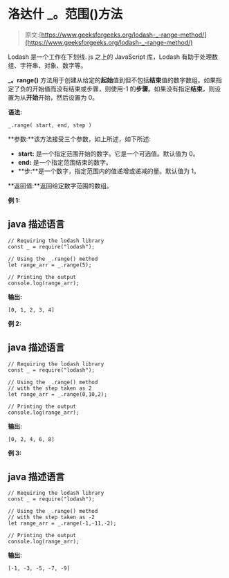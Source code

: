# 洛达什 _。范围()方法

> 原文:[https://www.geeksforgeeks.org/lodash-_-range-method/](https://www.geeksforgeeks.org/lodash-_-range-method/)

Lodash 是一个工作在下划线. js 之上的 JavaScript 库，Lodash 有助于处理数组、字符串、对象、数字等。

**_。range()** 方法用于创建从给定的**起始**值到但不包括**结束**值的数字数组。如果指定了负的开始值而没有结束或步骤，则使用-1 的**步骤**。如果没有指定**结束**，则设置为从**开始**开始，然后设置为 0。

**语法:**

```
_.range( start, end, step )
```

**参数:**该方法接受三个参数，如上所述，如下所述:

*   **start:** 是一个指定范围开始的数字。它是一个可选值。默认值为 0。
*   **end:** 是一个指定范围结束的数字。
*   **步:**是一个数字，指定范围内的值递增或递减的量。默认值为 1。

**返回值:**返回给定数字范围的数组。

**例 1:**

## java 描述语言

```
// Requiring the lodash library  
const _ = require("lodash");            

// Using the _.range() method 
let range_arr = _.range(5); 

// Printing the output  
console.log(range_arr);
```

**输出:**

```
[0, 1, 2, 3, 4]

```

**例 2:**

## java 描述语言

```
// Requiring the lodash library  
const _ = require("lodash");            

// Using the _.range() method
// with the step taken as 2
let range_arr = _.range(0,10,2); 

// Printing the output  
console.log(range_arr);
```

**输出:**

```
[0, 2, 4, 6, 8]

```

**例 3:**

## java 描述语言

```
// Requiring the lodash library  
const _ = require("lodash");            

// Using the _.range() method
// with the step taken as -2
let range_arr = _.range(-1,-11,-2); 

// Printing the output  
console.log(range_arr);
```

**输出:**

```
[-1, -3, -5, -7, -9]

```